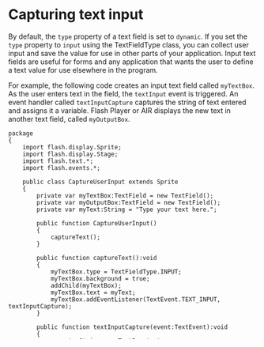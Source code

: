 # Capturing text input

By default, the `type` property of a text field is set to `dynamic`. If you set
the `type` property to `input` using the TextFieldType class, you can collect
user input and save the value for use in other parts of your application. Input
text fields are useful for forms and any application that wants the user to
define a text value for use elsewhere in the program.

For example, the following code creates an input text field called `myTextBox`.
As the user enters text in the field, the `textInput` event is triggered. An
event handler called `textInputCapture` captures the string of text entered and
assigns it a variable. Flash Player or AIR displays the new text in another text
field, called `myOutputBox`.

```
package
{
	import flash.display.Sprite;
	import flash.display.Stage;
	import flash.text.*;
	import flash.events.*;

	public class CaptureUserInput extends Sprite
	{
		private var myTextBox:TextField = new TextField();
		private var myOutputBox:TextField = new TextField();
		private var myText:String = "Type your text here.";

		public function CaptureUserInput()
		{
			captureText();
		}

		public function captureText():void
		{
			myTextBox.type = TextFieldType.INPUT;
			myTextBox.background = true;
			addChild(myTextBox);
			myTextBox.text = myText;
			myTextBox.addEventListener(TextEvent.TEXT_INPUT, textInputCapture);
		}

		public function textInputCapture(event:TextEvent):void
		{
			var str:String = myTextBox.text;
			createOutputBox(str);
		}

		public function createOutputBox(str:String):void
		{
			myOutputBox.background = true;
			myOutputBox.x = 200;
			addChild(myOutputBox);
			myOutputBox.text = str;
		}

	}
}
```
